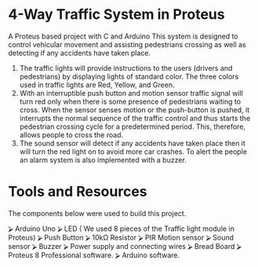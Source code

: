 # 4-Way Traffic System in Proteus 
A Proteus based project with C and Arduino
This system is designed to control vehicular movement and assisting pedestrians crossing as well as detecting if any accidents have taken place.
1.	The traffic lights will provide instructions to the users (drivers and pedestrians) by displaying lights of standard color. The three colors used in traffic lights are Red, Yellow, and Green.
2.	With an interruptible push button and motion sensor traffic signal will turn red only when there is some presence of pedestrians waiting to cross. When the sensor senses motion or the push-button is pushed, it interrupts the normal sequence of the traffic control and thus starts the pedestrian crossing cycle for a predetermined period. This, therefore, allows people to cross the road.
3.	The sound sensor will detect if any accidents have taken place then it will turn the red light on to avoid more car crashes. To alert the people an alarm system is also implemented with a buzzer.


# Tools and Resources
The components below were used to build this project.

⮚	Arduino Uno
⮚	LED  ( We used 8 pieces of the Traffic light module in Proteus)
⮚	Push Button
⮚	10kΩ Resistor
⮚	PIR Motion sensor
⮚	Sound sensor
⮚	Buzzer
⮚	Power supply and connecting wires
⮚	Bread Board
⮚	Proteus 8 Professional software.
⮚	Arduino software.


